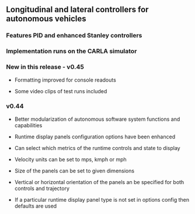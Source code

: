 
## Longitudinal and lateral controllers for autonomous vehicles

### Features PID and enhanced Stanley controllers
### Implementation runs on the CARLA simulator


### New in this release - v0.45

* Formatting improved for console readouts

* Some video clips of test runs included

### v0.44

- Better modularization of autonomous software system functions and capabilities

* Runtime display panels configuration options have been enhanced

* Can select which metrics of the runtime controls and state to display

* Velocity units can be set to mps, kmph or mph

* Size of the panels can be set to given dimensions

* Vertical or horizontal orientation of the panels an be specified for both controls and trajectory

* If a particular runtime display panel type is not set in options config then defaults are used




